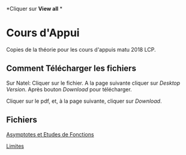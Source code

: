 *Cliquer sur **View all** *
# Cours d'Appui

Copies de la théorie pour les cours d'appuis matu 2018 LCP.

## Comment Télécharger les fichiers

Sur Natel: Cliquer sur le fichier. A la page suivante cliquer sur *Desktop
Version*. Après bouton *Download* pour télécharger.

Cliquer sur le pdf, et, à la page suivante, cliquer sur *Download*.

## Fichiers

[Asymptotes et Etudes de Fonctions](EtudesDeFonctions.pdf)

[Limites](Limites.pdf)

